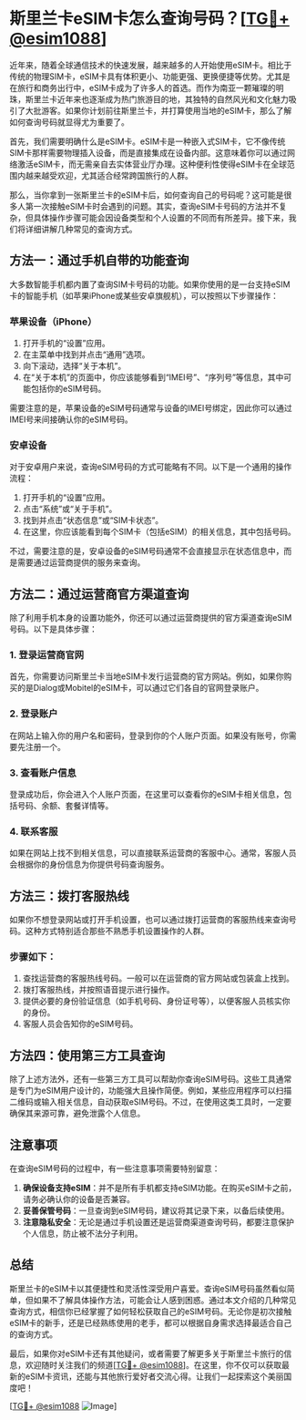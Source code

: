 # 斯里兰卡eSIM卡怎么查询号码？[[TG💪+ @esim1088](https://t.me/s/esim1088)]

近年来，随着全球通信技术的快速发展，越来越多的人开始使用eSIM卡。相比于传统的物理SIM卡，eSIM卡具有体积更小、功能更强、更换便捷等优势。尤其是在旅行和商务出行中，eSIM卡成为了许多人的首选。而作为南亚一颗璀璨的明珠，斯里兰卡近年来也逐渐成为热门旅游目的地，其独特的自然风光和文化魅力吸引了大批游客。如果你计划前往斯里兰卡，并打算使用当地的eSIM卡，那么了解如何查询号码就显得尤为重要了。

首先，我们需要明确什么是eSIM卡。eSIM卡是一种嵌入式SIM卡，它不像传统SIM卡那样需要物理插入设备，而是直接集成在设备内部。这意味着你可以通过网络激活eSIM卡，而无需亲自去实体营业厅办理。这种便利性使得eSIM卡在全球范围内越来越受欢迎，尤其适合经常跨国旅行的人群。

那么，当你拿到一张斯里兰卡的eSIM卡后，如何查询自己的号码呢？这可能是很多人第一次接触eSIM卡时会遇到的问题。其实，查询eSIM卡号码的方法并不复杂，但具体操作步骤可能会因设备类型和个人设置的不同而有所差异。接下来，我们将详细讲解几种常见的查询方式。

## 方法一：通过手机自带的功能查询

大多数智能手机都内置了查询SIM卡号码的功能。如果你使用的是一台支持eSIM卡的智能手机（如苹果iPhone或某些安卓旗舰机），可以按照以下步骤操作：

### 苹果设备（iPhone）

1. 打开手机的“设置”应用。
2. 在主菜单中找到并点击“通用”选项。
3. 向下滚动，选择“关于本机”。
4. 在“关于本机”的页面中，你应该能够看到“IMEI号”、“序列号”等信息，其中可能包括你的eSIM号码。

需要注意的是，苹果设备的eSIM号码通常与设备的IMEI号绑定，因此你可以通过IMEI号来间接确认你的eSIM号码。

### 安卓设备

对于安卓用户来说，查询eSIM号码的方式可能略有不同。以下是一个通用的操作流程：

1. 打开手机的“设置”应用。
2. 点击“系统”或“关于手机”。
3. 找到并点击“状态信息”或“SIM卡状态”。
4. 在这里，你应该能看到每个SIM卡（包括eSIM）的相关信息，其中包括号码。

不过，需要注意的是，安卓设备的eSIM号码通常不会直接显示在状态信息中，而是需要通过运营商提供的服务来查询。

## 方法二：通过运营商官方渠道查询

除了利用手机本身的设置功能外，你还可以通过运营商提供的官方渠道查询eSIM号码。以下是具体步骤：

### 1. 登录运营商官网

首先，你需要访问斯里兰卡当地eSIM卡发行运营商的官方网站。例如，如果你购买的是Dialog或Mobitel的eSIM卡，可以通过它们各自的官网登录账户。

### 2. 登录账户

在网站上输入你的用户名和密码，登录到你的个人账户页面。如果没有账号，你需要先注册一个。

### 3. 查看账户信息

登录成功后，你会进入个人账户页面，在这里可以查看你的eSIM卡相关信息，包括号码、余额、套餐详情等。

### 4. 联系客服

如果在网站上找不到相关信息，可以直接联系运营商的客服中心。通常，客服人员会根据你的身份信息为你提供号码查询服务。

## 方法三：拨打客服热线

如果你不想登录网站或打开手机设置，也可以通过拨打运营商的客服热线来查询号码。这种方式特别适合那些不熟悉手机设置操作的人群。

### 步骤如下：

1. 查找运营商的客服热线号码。一般可以在运营商的官方网站或包装盒上找到。
2. 拨打客服热线，并按照语音提示进行操作。
3. 提供必要的身份验证信息（如手机号码、身份证号等），以便客服人员核实你的身份。
4. 客服人员会告知你的eSIM号码。

## 方法四：使用第三方工具查询

除了上述方法外，还有一些第三方工具可以帮助你查询eSIM号码。这些工具通常是专门为eSIM用户设计的，功能强大且操作简便。例如，某些应用程序可以扫描二维码或输入相关信息，自动获取eSIM号码。不过，在使用这类工具时，一定要确保其来源可靠，避免泄露个人信息。

## 注意事项

在查询eSIM号码的过程中，有一些注意事项需要特别留意：

1. **确保设备支持eSIM**：并不是所有手机都支持eSIM功能。在购买eSIM卡之前，请务必确认你的设备是否兼容。
2. **妥善保管号码**：一旦查询到eSIM号码，建议将其记录下来，以备后续使用。
3. **注意隐私安全**：无论是通过手机设置还是运营商渠道查询号码，都要注意保护个人信息，防止被不法分子利用。

## 总结

斯里兰卡的eSIM卡以其便捷性和灵活性深受用户喜爱。查询eSIM号码虽然看似简单，但如果不了解具体操作方法，可能会让人感到困惑。通过本文介绍的几种常见查询方式，相信你已经掌握了如何轻松获取自己的eSIM号码。无论你是初次接触eSIM卡的新手，还是已经熟练使用的老手，都可以根据自身需求选择最适合自己的查询方式。

最后，如果你对eSIM卡还有其他疑问，或者需要了解更多关于斯里兰卡旅行的信息，欢迎随时关注我们的频道[[TG💪+ @esim1088](https://t.me/s/esim1088)]。在这里，你不仅可以获取最新的eSIM卡资讯，还能与其他旅行爱好者交流心得。让我们一起探索这个美丽国度吧！

[[TG💪+ @esim1088](https://t.me/s/esim1088) ![Image](https://i.postimg.cc/4NQfJmqS/Snipaste-2025-05-13-00-14-12.png)]